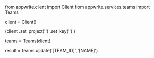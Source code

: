 from appwrite.client import Client
from appwrite.services.teams import Teams

client = Client()

(client
  .set_project('')
  .set_key('')
)

teams = Teams(client)

result = teams.update('[TEAM_ID]', '[NAME]')
